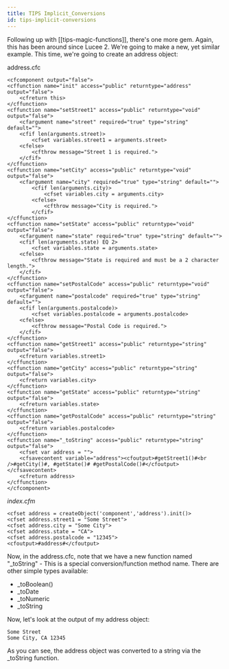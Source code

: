 ```yaml
---
title: TIPS Implicit_Conversions
id: tips-implicit-conversions
---
```


Following up with [[tips-magic-functions]], there's one more gem. Again, this has been around since Lucee 2. We're going to make a new, yet similar example. This time, we're going to create an address object:

address.cfc

```lucee
<cfcomponent output="false">
<cffunction name="init" access="public" returntype="address" output="false">
	<cfreturn this>
</cffunction>
<cffunction name="setStreet1" access="public" returntype="void" output="false">
	<cfargument name="street" required="true" type="string" default="">
	<cfif len(arguments.street)>
		<cfset variables.street1 = arguments.street>
	<cfelse>
		<cfthrow message="Street 1 is required.">
	</cfif>
</cffunction>
<cffunction name="setCity" access="public" returntype="void" output="false">
	<cfargument name="city" required="true" type="string" default="">
		<cfif len(arguments.city)>
			<cfset variables.city = arguments.city>
		<cfelse>
			<cfthrow message="City is required.">
		</cfif>
</cffunction>
<cffunction name="setState" access="public" returntype="void" output="false">
	<cfargument name="state" required="true" type="string" default="">
	<cfif len(arguments.state) EQ 2>
		<cfset variables.state = arguments.state>
	<cfelse>
		<cfthrow message="State is required and must be a 2 character length.">
	</cfif>
</cffunction>
<cffunction name="setPostalCode" access="public" returntype="void" output="false">
	<cfargument name="postalcode" required="true" type="string" default="">
	<cfif len(arguments.postalcode)>
		<cfset variables.postalcode = arguments.postalcode>
	<cfelse>
		<cfthrow message="Postal Code is required.">
	</cfif>
</cffunction>
<cffunction name="getStreet1" access="public" returntype="string" output="false">
	<cfreturn variables.street1>
</cffunction>
<cffunction name="getCity" access="public" returntype="string" output="false">
	<cfreturn variables.city>
</cffunction>
<cffunction name="getState" access="public" returntype="string" output="false">
	<cfreturn variables.state>
</cffunction>
<cffunction name="getPostalCode" access="public" returntype="string" output="false">
	<cfreturn variables.postalcode>
</cffunction>
<cffunction name="_toString" access="public" returntype="string" output="false">
	<cfset var address = "">
	<cfsavecontent variable="address"><cfoutput>#getStreet1()#<br />#getCity()#, #getState()# #getPostalCode()#</cfoutput></cfsavecontent>
	<cfreturn address>
</cffunction>
</cfcomponent>
```

*index.cfm*

```lucee
<cfset address = createObject('component','address').init()>
<cfset address.street1 = "Some Street">
<cfset address.city = "Some City">
<cfset address.state = "CA">
<cfset address.postalcode = "12345">
<cfoutput>#address#</cfoutput>
```

Now, in the address.cfc, note that we have a new function named "_toString" - This is a special conversion/function method name. There are other simple types available:

* _toBoolean()
* _toDate
* _toNumeric
* _toString

Now, let's look at the output of my address object:

	Some Street
	Some City, CA 12345

As you can see, the address object was converted to a string via the _toString function.